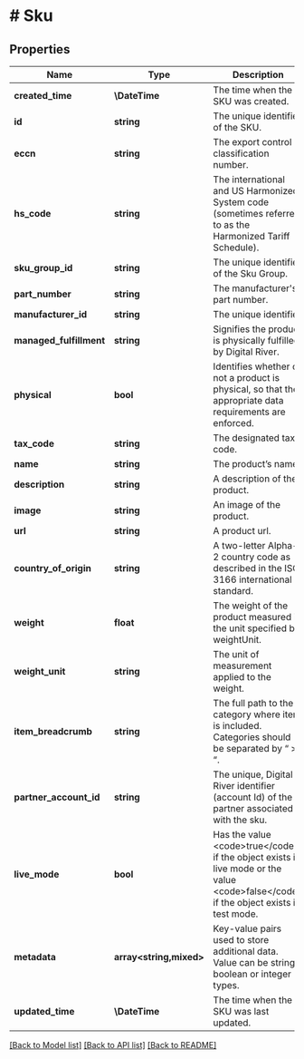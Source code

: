 # # Sku

## Properties

Name | Type | Description | Notes
------------ | ------------- | ------------- | -------------
**created_time** | **\DateTime** | The time when the SKU was created. | [optional] [readonly]
**id** | **string** | The unique identifier of the SKU. | [optional]
**eccn** | **string** | The export control classification number. | [optional]
**hs_code** | **string** | The international and US Harmonized System code (sometimes referred to as the Harmonized Tariff Schedule). | [optional]
**sku_group_id** | **string** | The unique identifier of the Sku Group. | [optional]
**part_number** | **string** | The manufacturer&#39;s part number. | [optional]
**manufacturer_id** | **string** | The unique identifier | [optional]
**managed_fulfillment** | **string** | Signifies the product is physically fulfilled by Digital River. | [optional]
**physical** | **bool** | Identifies whether or not a product is  physical, so that the appropriate data requirements are enforced. | [optional]
**tax_code** | **string** | The designated tax code. | [optional]
**name** | **string** | The product’s name. | [optional]
**description** | **string** | A description of the product. | [optional]
**image** | **string** | An image of the product. | [optional]
**url** | **string** | A product url. | [optional]
**country_of_origin** | **string** | A two-letter Alpha-2 country code as described in the ISO 3166 international standard. | [optional]
**weight** | **float** | The weight of the product measured in the unit specified by weightUnit. | [optional]
**weight_unit** | **string** | The unit of measurement applied to the weight. | [optional]
**item_breadcrumb** | **string** | The full path to the category where item is included. Categories should be separated by “ &gt; “. | [optional]
**partner_account_id** | **string** | The unique, Digital River identifier (account Id) of the partner associated with the sku. | [optional]
**live_mode** | **bool** | Has the value &lt;code&gt;true&lt;/code&gt; if the object exists in live mode or the value &lt;code&gt;false&lt;/code&gt; if the object exists in test mode. | [optional]
**metadata** | **array<string,mixed>** | Key-value pairs used to store additional data. Value can be string, boolean or integer types. | [optional]
**updated_time** | **\DateTime** | The time when the SKU was last updated. | [optional] [readonly]

[[Back to Model list]](../../README.md#models) [[Back to API list]](../../README.md#endpoints) [[Back to README]](../../README.md)
